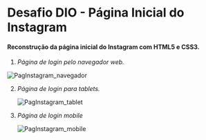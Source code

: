 # Desafio DIO - Página Inicial do Instagram 	



#### Reconstrução da página inicial do Instagram com HTML5 e CSS3.



1. *Página de login pelo navegador web.*

![PagInstagram_navegador](C:\workspace\Desafios-DIO\DesafioInstagram\PagInstagram_navegador.png)



2. *Página de login para tablets.*

   ![PagInstagram_tablet](C:\workspace\Desafios-DIO\DesafioInstagram\PagInstagram_tablet.PNG)

   

3. *Página de login mobile*

   ![PagInstagram_mobile](C:\workspace\Desafios-DIO\DesafioInstagram\PagInstagram_mobile.PNG)
   
   